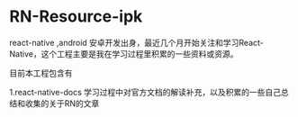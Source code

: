 # RN-Resource-ipk
react-native ,android
安卓开发出身，最近几个月开始关注和学习React-Native，这个工程主要是我在学习过程里积累的一些资料或资源。

目前本工程包含有

1.react-native-docs 学习过程中对官方文档的解读补充，以及积累的一些自己总结和收集的关于RN的文章
